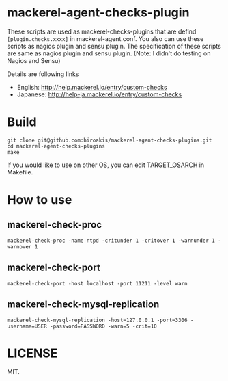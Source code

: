 # mackerel-agent-checks-plugin

These scripts are used as mackerel-checks-plugins that are defind `[plugin.checks.xxxx]` in mackerel-agent.conf.
You also can use these scripts as nagios plugin and sensu plugin. The specification of these scripts are same as nagios plugin and sensu plugin. (Note: I didn't do testing on Nagios and Sensu)

Details are following links

* English: http://help.mackerel.io/entry/custom-checks
* Japanese: http://help-ja.mackerel.io/entry/custom-checks

# Build

```
git clone git@github.com:hiroakis/mackerel-agent-checks-plugins.git
cd mackerel-agent-checks-plugins
make
```

If you would like to use on other OS, you can edit TARGET_OSARCH in Makefile.

# How to use

## mackerel-check-proc

```
mackerel-check-proc -name ntpd -critunder 1 -critover 1 -warnunder 1 -warnover 1
```

## mackerel-check-port

```
mackerel-check-port -host localhost -port 11211 -level warn
```

## mackerel-check-mysql-replication

```
mackerel-check-mysql-replication -host=127.0.0.1 -port=3306 -username=USER -password=PASSWORD -warn=5 -crit=10
```

# LICENSE

MIT.
